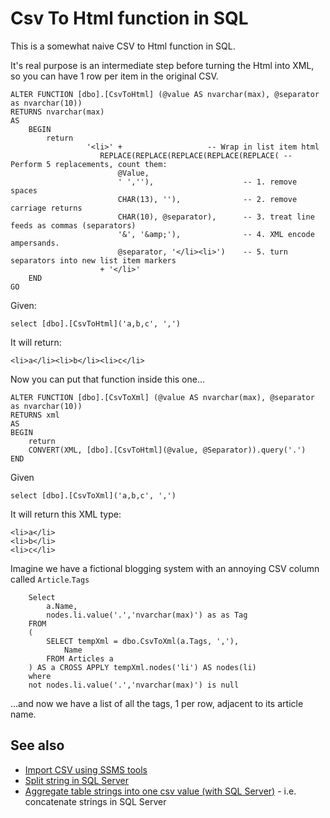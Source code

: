 # Csv To Html function in SQL

This is a somewhat naive CSV to Html function in SQL.

It's real purpose is an intermediate step before turning the Html into XML, so you can have 1 row per item in the original CSV.


	ALTER FUNCTION [dbo].[CsvToHtml] (@value AS nvarchar(max), @separator as nvarchar(10))
	RETURNS nvarchar(max)
	AS 
		BEGIN
			return 
					 '<li>' +					-- Wrap in list item html
						REPLACE(REPLACE(REPLACE(REPLACE(REPLACE( -- Perform 5 replacements, count them:
							@Value, 
							' ',''),					-- 1. remove spaces
							CHAR(13), ''),				-- 2. remove carriage returns
							CHAR(10), @separator),		-- 3. treat line feeds as commas (separators)
							'&', '&amp;'),				-- 4. XML encode ampersands.
							@separator, '</li><li>')	-- 5. turn separators into new list item markers
						+ '</li>' 
		END
	GO

Given:

	select [dbo].[CsvToHtml]('a,b,c', ',')
	
	
It will return:	

	<li>a</li><li>b</li><li>c</li>


	
Now you can put that function inside this one...	
	
	ALTER FUNCTION [dbo].[CsvToXml] (@value AS nvarchar(max), @separator as nvarchar(10))
	RETURNS xml
	AS 
	BEGIN
		return 
		CONVERT(XML, [dbo].[CsvToHtml](@value, @Separator)).query('.')
	END

	
Given

	select [dbo].[CsvToXml]('a,b,c', ',')

It will return this XML type:

	<li>a</li>
	<li>b</li>
	<li>c</li>


	
Imagine we have a fictional blogging system with an annoying CSV column called `Article`.`Tags`
	
		Select 
			a.Name,
			nodes.li.value('.','nvarchar(max)') as as Tag
		FROM 
		( 
			SELECT tempXml = dbo.CsvToXml(a.Tags, ','),
				Name
			FROM Articles a
		) AS a CROSS APPLY tempXml.nodes('li') AS nodes(li)
		where 
		not nodes.li.value('.','nvarchar(max)') is null	

...and now we have a list of all the tags, 1 per row, adjacent to its article name.




## See also

- [Import CSV using SSMS tools](import_csv.md)
- [Split string in SQL Server](split_string.md)
- [Aggregate table strings into one csv value (with SQL Server)](table_to_csv.md) - i.e. concatenate strings in SQL Server